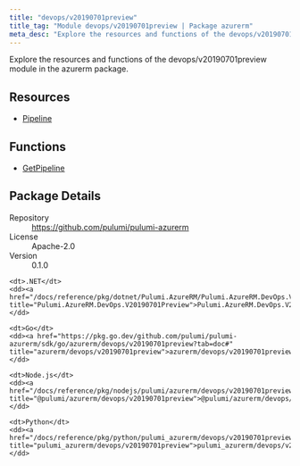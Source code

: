 ```yaml
---
title: "devops/v20190701preview"
title_tag: "Module devops/v20190701preview | Package azurerm"
meta_desc: "Explore the resources and functions of the devops/v20190701preview module in the azurerm package."
---
```


<!-- WARNING: this file was generated by Pulumi Docs Generator. -->
<!-- Do not edit by hand unless you're certain you know what you are doing! -->

Explore the resources and functions of the devops/v20190701preview module in the azurerm package.

<h2 id="resources">Resources</h2>
<ul class="api">
    <li><a href="pipeline" title="Pipeline"><span class="symbol resource"></span>Pipeline</a></li>
</ul>

<h2 id="functions">Functions</h2>
<ul class="api">
    <li><a href="getpipeline" title="GetPipeline"><span class="symbol function"></span>GetPipeline</a></li>
</ul>

<h2 id="package-details">Package Details</h2>
<dl class="package-details">
	<dt>Repository</dt>
	<dd><a href="https://github.com/pulumi/pulumi-azurerm">https://github.com/pulumi/pulumi-azurerm</a></dd>
	<dt>License</dt>
	<dd>Apache-2.0</dd>
	<dt>Version</dt>
	<dd>0.1.0</dd>
</dl>



<dl class="tabular">

    <dt>.NET</dt>
    <dd><a href="/docs/reference/pkg/dotnet/Pulumi.AzureRM/Pulumi.AzureRM.DevOps.V20190701Preview.html" title="Pulumi.AzureRM.DevOps.V20190701Preview">Pulumi.AzureRM.DevOps.V20190701Preview</a></dd>

    <dt>Go</dt>
    <dd><a href="https://pkg.go.dev/github.com/pulumi/pulumi-azurerm/sdk/go/azurerm/devops/v20190701preview?tab=doc#" title="azurerm/devops/v20190701preview">azurerm/devops/v20190701preview</a></dd>

    <dt>Node.js</dt>
    <dd><a href="/docs/reference/pkg/nodejs/pulumi/azurerm/devops/v20190701preview/#" title="@pulumi/azurerm/devops/v20190701preview">@pulumi/azurerm/devops/v20190701preview</a></dd>

    <dt>Python</dt>
    <dd><a href="/docs/reference/pkg/python/pulumi_azurerm/devops/v20190701preview" title="pulumi_azurerm/devops/v20190701preview">pulumi_azurerm/devops/v20190701preview</a></dd>

</dl>

